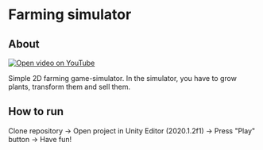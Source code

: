 # Farming simulator
## About
[![Open video on YouTube](https://img.youtube.com/vi/y53PBoMOsZ8/0.jpg)](https://www.youtube.com/watch?v=y53PBoMOsZ8)

Simple 2D farming game-simulator. In the simulator, you have to grow plants, transform them and sell them.
## How to run
Clone repository -> Open project in Unity Editor (2020.1.2f1) -> Press "Play" button -> Have fun!

